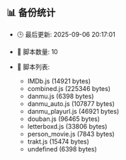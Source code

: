 ## 📊 备份统计

- 🕒 最后更新: 2025-09-06 20:17:01
- 📁 脚本数量: 10
- 📄 脚本列表:

  - IMDb.js (14921 bytes)
  - combined.js (225346 bytes)
  - danmu.js (6398 bytes)
  - danmu_auto.js (107877 bytes)
  - danmu_playurl.js (46921 bytes)
  - douban.js (96465 bytes)
  - letterboxd.js (33806 bytes)
  - person_movie.js (7843 bytes)
  - trakt.js (15474 bytes)
  - undefined (6398 bytes)
